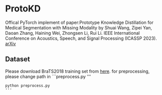 # ProtoKD
Offical PyTorch implement of paper:Prototype Knowledge Distillation for Medical Segmentation with Missing Modality by Shuai Wang, Zipei Yan, Daoan Zhang, Haining Wei, Zhongsen Li, Rui Li. IEEE International Conference on Acoustics, Speech, and Signal Processing (ICASSP 2023).
[arXiv](https://arxiv.org/abs/2303.09830)

## Dataset
Please download BraTS2018 training set from [here](http://braintumorsegmentation.org/).
for preprocessing, please change path in ```preprocess.py '''
```
python preprocess.py
'''

